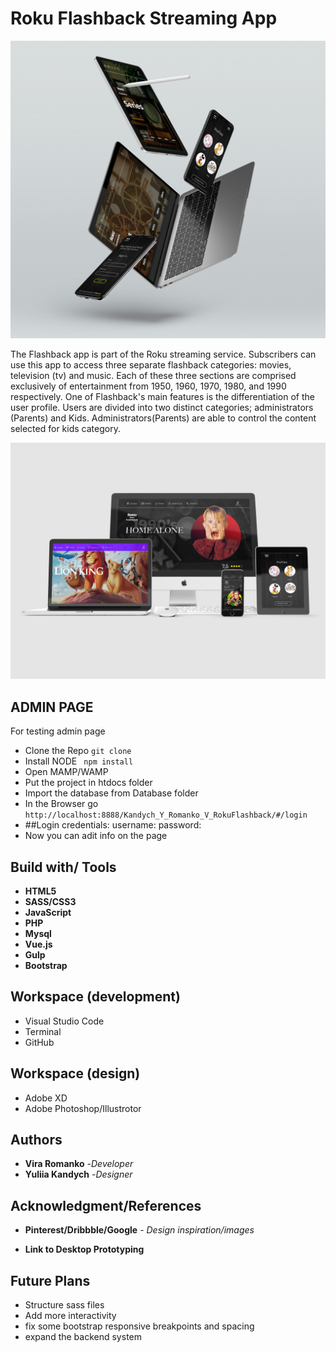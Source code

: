 # Roku Flashback Streaming App

![Image description](/images/Roku-Flasback.jpg)

The Flashback app is part of the Roku streaming service. Subscribers can use this app to access three separate flashback categories: movies, television (tv) and music. Each of these three sections are comprised exclusively of entertainment from 1950, 1960, 1970, 1980, and 1990 respectively.
One of Flashback's main features is the differentiation of the user profile. Users are divided into two distinct categories; administrators (Parents) and Kids. Administrators(Parents) are able to control the content selected for kids category.

![Image description](/images/Roku-Flasback_2.jpg)

## ADMIN PAGE
For testing admin page 
* Clone the Repo ```git clone```
* Install NODE ``` npm install```
* Open MAMP/WAMP
* Put the project in htdocs folder
* Import the database from Database folder
* In the Browser go ``` http://localhost:8888/Kandych_Y_Romanko_V_RokuFlashback/#/login```
* ##Login credentials: username: password:
* Now you can adit info on the page

## Build with/ Tools
* **HTML5**
* **SASS/CSS3**
* **JavaScript**
* **PHP**
* **Mysql**
* **Vue.js**
* **Gulp**
* **Bootstrap**

## Workspace (development)
* Visual Studio Code
* Terminal
* GitHub

## Workspace (design)
* Adobe XD
* Adobe Photoshop/Illustrotor

## Authors
* **Vira Romanko** -*Developer*
* **Yuliia Kandych** -*Designer*

## Acknowledgment/References

* **Pinterest/Dribbble/Google** - *Design inspiration/images* 

* **Link to Desktop Prototyping**


## Future Plans
* Structure sass files
* Add more interactivity
* fix some bootstrap responsive breakpoints and spacing
* expand the backend system

